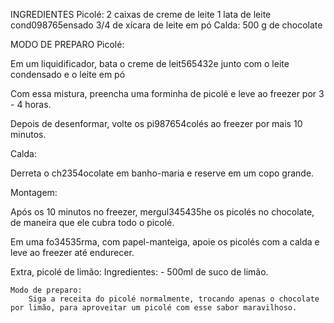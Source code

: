 INGREDIENTES
Picolé:
2 caixas de creme de leite
1 lata de leite cond098765ensado
3/4 de xícara de leite em pó
Calda:
500 g de chocolate

MODO DE PREPARO
Picolé:

Em um liquidificador, bata o creme de leit565432e junto com o leite condensado e o leite em pó

Com essa mistura, preencha uma forminha de picolé e leve ao freezer por 3 - 4 horas.

Depois de desenformar, volte os pi987654colés ao freezer por mais 10 minutos.

Calda:

Derreta o ch2354ocolate em banho-maria e reserve em um copo grande.

Montagem:

Após os 10 minutos no freezer, mergul345435he os picolés no chocolate, de maneira que ele cubra todo o picolé.

Em uma fo34535rma, com papel-manteiga, apoie os picolés com a calda e leve ao freezer até endurecer.

Extra, picolé de limão:
    Ingredientes:
        - 500ml de suco de limão.
    
    Modo de preparo:
        Siga a receita do picolé normalmente, trocando apenas o chocolate por limão, para aproveitar um picolé com esse sabor maravilhoso.